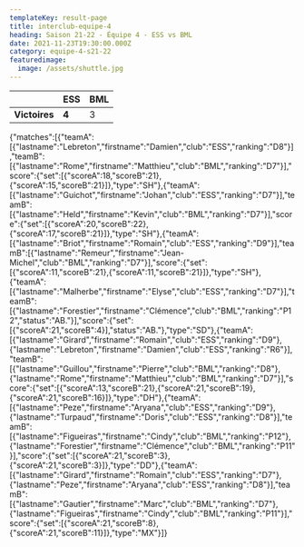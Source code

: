 ```yaml
---
templateKey: result-page
title: interclub-equipe-4
heading: Saison 21-22 - Équipe 4 - ESS vs BML
date: 2021-11-23T19:30:00.000Z
category: equipe-4-s21-22
featuredimage:
  image: /assets/shuttle.jpg
---
```

|               | ESS   | BML |
| ------------- | ----- | --- |
| **Victoires** | **4** | 3   |

<scoreboard>{"matches":[{"teamA":[{"lastname":"Lebreton","firstname":"Damien","club":"ESS","ranking":"D8"}],"teamB":[{"lastname":"Rome","firstname":"Matthieu","club":"BML","ranking":"D7"}],"score":{"set":[{"scoreA":18,"scoreB":21},{"scoreA":15,"scoreB":21}]},"type":"SH"},{"teamA":[{"lastname":"Guichot","firstname":"Johan","club":"ESS","ranking":"D7"}],"teamB":[{"lastname":"Held","firstname":"Kevin","club":"BML","ranking":"D7"}],"score":{"set":[{"scoreA":20,"scoreB":22},{"scoreA":17,"scoreB":21}]},"type":"SH"},{"teamA":[{"lastname":"Briot","firstname":"Romain","club":"ESS","ranking":"D9"}],"teamB":[{"lastname":"Remeur","firstname":"Jean-Michel","club":"BML","ranking":"D7"}],"score":{"set":[{"scoreA":11,"scoreB":21},{"scoreA":11,"scoreB":21}]},"type":"SH"},{"teamA":[{"lastname":"Malherbe","firstname":"Elyse","club":"ESS","ranking":"D7"}],"teamB":[{"lastname":"Forestier","firstname":"Clémence","club":"BML","ranking":"P12","status":"AB."}],"score":{"set":[{"scoreA":21,"scoreB":4}],"status":"AB."},"type":"SD"},{"teamA":[{"lastname":"Girard","firstname":"Romain","club":"ESS","ranking":"D9"},{"lastname":"Lebreton","firstname":"Damien","club":"ESS","ranking":"R6"}],"teamB":[{"lastname":"Guillou","firstname":"Pierre","club":"BML","ranking":"D8"},{"lastname":"Rome","firstname":"Matthieu","club":"BML","ranking":"D7"}],"score":{"set":[{"scoreA":13,"scoreB":21},{"scoreA":21,"scoreB":19},{"scoreA":21,"scoreB":16}]},"type":"DH"},{"teamA":[{"lastname":"Peze","firstname":"Aryana","club":"ESS","ranking":"D9"},{"lastname":"Turpaud","firstname":"Doris","club":"ESS","ranking":"D8"}],"teamB":[{"lastname":"Figueiras","firstname":"Cindy","club":"BML","ranking":"P12"},{"lastname":"Forestier","firstname":"Clémence","club":"BML","ranking":"P11"}],"score":{"set":[{"scoreA":21,"scoreB":3},{"scoreA":21,"scoreB":3}]},"type":"DD"},{"teamA":[{"lastname":"Girard","firstname":"Romain","club":"ESS","ranking":"D7"},{"lastname":"Peze","firstname":"Aryana","club":"ESS","ranking":"D8"}],"teamB":[{"lastname":"Gautier","firstname":"Marc","club":"BML","ranking":"D7"},{"lastname":"Figueiras","firstname":"Cindy","club":"BML","ranking":"P11"}],"score":{"set":[{"scoreA":21,"scoreB":8},{"scoreA":21,"scoreB":11}]},"type":"MX"}]}</scoreboard>
